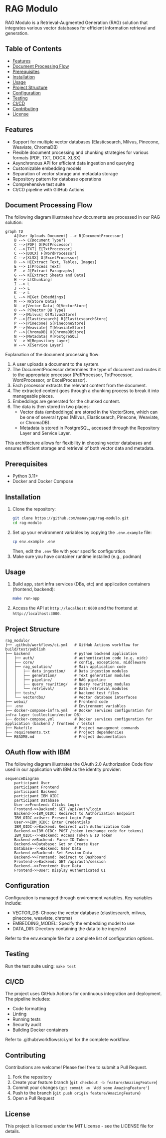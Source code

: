 # RAG Modulo

RAG Modulo is a Retrieval-Augmented Generation (RAG) solution that integrates various vector databases for efficient information retrieval and generation.

## Table of Contents

- [Features](#features)
- [Document Processing Flow](#document-processing-flow)
- [Prerequisites](#prerequisites)
- [Installation](#installation)
- [Usage](#usage)
- [Project Structure](#project-structure)
- [Configuration](#configuration)
- [Testing](#testing)
- [CI/CD](#cicd)
- [Contributing](#contributing)
- [License](#license)

## Features

- Support for multiple vector databases (Elasticsearch, Milvus, Pinecone, Weaviate, ChromaDB)
- Flexible document processing and chunking strategies for various formats (PDF, TXT, DOCX, XLSX)
- Asynchronous API for efficient data ingestion and querying
- Customizable embedding models
- Separation of vector storage and metadata storage
- Repository pattern for database operations
- Comprehensive test suite
- CI/CD pipeline with GitHub Actions

## Document Processing Flow

The following diagram illustrates how documents are processed in our RAG solution:

```mermaid
graph TD
    A[User Uploads Document] --> B[DocumentProcessor]
    B --> C{Document Type?}
    C -->|PDF| D[PdfProcessor]
    C -->|TXT| E[TxtProcessor]
    C -->|DOCX| F[WordProcessor]
    C -->|XLSX| G[ExcelProcessor]
    D --> H[Extract Text, Tables, Images]
    E --> I[Process Text]
    F --> J[Extract Paragraphs]
    G --> K[Extract Sheets and Data]
    H --> L[Chunking]
    I --> L
    J --> L
    K --> L
    L --> M[Get Embeddings]
    M --> N{Store Data}
    N -->|Vector Data| O[VectorStore]
    O --> P{Vector DB Type}
    P -->|Milvus| Q[MilvusStore]
    P -->|Elasticsearch| R[ElasticsearchStore]
    P -->|Pinecone| S[PineconeStore]
    P -->|Weaviate| T[WeaviateStore]
    P -->|ChromaDB| U[ChromaDBStore]
    N -->|Metadata| V[PostgreSQL]
    V --> W[Repository Layer]
    W --> X[Service Layer]
```

Explanation of the document processing flow:

1. A user uploads a document to the system.
2. The DocumentProcessor determines the type of document and routes it to the appropriate processor (PdfProcessor, TxtProcessor, WordProcessor, or ExcelProcessor).
3. Each processor extracts the relevant content from the document.
4. The extracted content goes through a chunking process to break it into manageable pieces.
5. Embeddings are generated for the chunked content.
6. The data is then stored in two places:
   - Vector data (embeddings) are stored in the VectorStore, which can be one of several types (Milvus, Elasticsearch, Pinecone, Weaviate, or ChromaDB).
   - Metadata is stored in PostgreSQL, accessed through the Repository Layer and Service Layer.

This architecture allows for flexibility in choosing vector databases and ensures efficient storage and retrieval of both vector data and metadata.

## Prerequisites

- Python 3.11+
- Docker and Docker Compose

## Installation

1. Clone the repository:
   ```sh
   git clone https://github.com/manavgup/rag-modulo.git
   cd rag-modulo
   ```
2. Set up your environment variables by copying the `.env.example` file:
   ```sh
   cp env.example .env
   ```
   Then, edit the `.env` file with your specific configuration.
3. Make sure you have container runtime installed (e.g., podman)

## Usage

1. Build app, start infra services (DBs, etc) and application containers (frontend, backend):
   ```sh
   make run-app
   ```
2. Access the API at `http://localhost:8000` and the frontend at `http://localhost:3000`.

## Project Structure

```plaintext
rag_modulo/
├── .github/workflows/ci.yml   # GitHub Actions workflow for build/test/publish
├── backend                    # python backend application
│   ├── auth/                  # authentication code (e.g. oidc)
│   ├── core/                  # config, exceptions, middleware
│   ├── rag_solution/          # Main application code
│   │   ├── data_ingestion/    # Data ingestion modules
│   │   ├── generation/        # Text generation modules
│   │   ├── pipeline/          # RAG pipeline
│   │   ├── query_rewriting/   # Query rewriting modules
│   │   └── retrieval/         # Data retrieval modules
│   ├── tests/                 # backend test files
│   └── vectordbs/             # Vector database interfaces
├── webui/                     # Frontend code
├── .env                       # Environment variables
├── docker-compose-infra.yml   # Docker services configuration for infra layer (collection/vector DB)
├── docker-compose.yml         # Docker services configuration for application (backend / frontend / tests)
├── Makefile                   # Project management commands
├── requirements.txt           # Project dependencies
└── README.md                  # Project documentation
```

## OAuth flow with IBM

The following diagram illustrates the OAuth 2.0 Authorization Code flow used in our application with IBM as the identity provider:

```mermaid
sequenceDiagram
    participant User
    participant Frontend
    participant Backend
    participant IBM_OIDC
    participant Database
    User->>Frontend: Clicks Login
    Frontend->>Backend: GET /api/auth/login
    Backend->>IBM_OIDC: Redirect to Authorization Endpoint
    IBM_OIDC->>User: Present Login Page
    User->>IBM_OIDC: Enter Credentials
    IBM_OIDC->>Backend: Redirect with Authorization Code
    Backend->>IBM_OIDC: POST /token (exchange code for tokens)
    IBM_OIDC-->>Backend: Access Token & ID Token
    Backend->>Backend: Parse ID Token
    Backend->>Database: Get or Create User
    Database-->>Backend: User Data
    Backend->>Backend: Set Session Data
    Backend->>Frontend: Redirect to Dashboard
    Frontend->>Backend: GET /api/auth/session
    Backend-->>Frontend: User Data
    Frontend->>User: Display Authenticated UI
```

## Configuration

Configuration is managed through environment variables. Key variables include:

- VECTOR_DB: Choose the vector database (elasticsearch, milvus, pinecone, weaviate, chroma)
- EMBEDDING_MODEL: Specify the embedding model to use
- DATA_DIR: Directory containing the data to be ingested

Refer to the env.example file for a complete list of configuration options.

## Testing

Run the test suite using:
`make test`

## CI/CD

The project uses GitHub Actions for continuous integration and deployment. The pipeline includes:

- Code formatting
- Linting
- Running tests
- Security audit
- Building Docker containers

Refer to .github/workflows/ci.yml for the complete workflow.

## Contributing

Contributions are welcome! Please feel free to submit a Pull Request.

1. Fork the repository
2. Create your feature branch (`git checkout -b feature/AmazingFeature`)
3. Commit your changes (`git commit -m 'Add some AmazingFeature'`)
4. Push to the branch (`git push origin feature/AmazingFeature`)
5. Open a Pull Request

## License

This project is licensed under the MIT License - see the LICENSE file for details.
